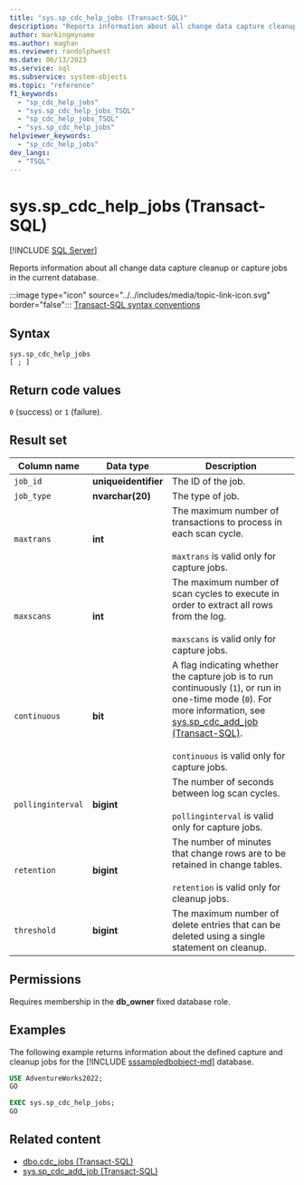 ```yaml
---
title: "sys.sp_cdc_help_jobs (Transact-SQL)"
description: "Reports information about all change data capture cleanup or capture jobs in the current database."
author: markingmyname
ms.author: maghan
ms.reviewer: randolphwest
ms.date: 06/13/2023
ms.service: sql
ms.subservice: system-objects
ms.topic: "reference"
f1_keywords:
  - "sp_cdc_help_jobs"
  - "sys.sp_cdc_help_jobs_TSQL"
  - "sp_cdc_help_jobs_TSQL"
  - "sys.sp_cdc_help_jobs"
helpviewer_keywords:
  - "sp_cdc_help_jobs"
dev_langs:
  - "TSQL"
---
```

# sys.sp_cdc_help_jobs (Transact-SQL)

[!INCLUDE [SQL Server](../../includes/applies-to-version/sqlserver.md)]

Reports information about all change data capture cleanup or capture jobs in the current database.

:::image type="icon" source="../../includes/media/topic-link-icon.svg" border="false"::: [Transact-SQL syntax conventions](../../t-sql/language-elements/transact-sql-syntax-conventions-transact-sql.md)

## Syntax

```syntaxsql
sys.sp_cdc_help_jobs
[ ; ]
```

## Return code values

`0` (success) or `1` (failure).

## Result set

| Column name | Data type | Description |
| --- | --- | --- |
| `job_id` | **uniqueidentifier** | The ID of the job. |
| `job_type` | **nvarchar(20)** | The type of job. |
| `maxtrans` | **int** | The maximum number of transactions to process in each scan cycle.<br /><br />`maxtrans` is valid only for capture jobs. |
| `maxscans` | **int** | The maximum number of scan cycles to execute in order to extract all rows from the log.<br /><br />`maxscans` is valid only for capture jobs. |
| `continuous` | **bit** | A flag indicating whether the capture job is to run continuously (`1`), or run in one-time mode (`0`). For more information, see [sys.sp_cdc_add_job (Transact-SQL)](sys-sp-cdc-add-job-transact-sql.md).<br /><br />`continuous` is valid only for capture jobs. |
| `pollinginterval` | **bigint** | The number of seconds between log scan cycles.<br /><br />`pollinginterval` is valid only for capture jobs. |
| `retention` | **bigint** | The number of minutes that change rows are to be retained in change tables.<br /><br />`retention` is valid only for cleanup jobs. |
| `threshold` | **bigint** | The maximum number of delete entries that can be deleted using a single statement on cleanup. |

## Permissions

Requires membership in the **db_owner** fixed database role.

## Examples

The following example returns information about the defined capture and cleanup jobs for the [!INCLUDE [sssampledbobject-md](../../includes/sssampledbobject-md.md)] database.

```sql
USE AdventureWorks2022;
GO

EXEC sys.sp_cdc_help_jobs;
GO
```

## Related content

- [dbo.cdc_jobs (Transact-SQL)](../system-tables/dbo-cdc-jobs-transact-sql.md)
- [sys.sp_cdc_add_job (Transact-SQL)](sys-sp-cdc-add-job-transact-sql.md)
